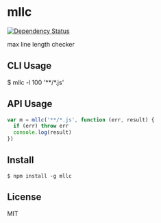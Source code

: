 # mllc

[![Dependency Status](https://gemnasium.com/tellnes/mllc.png)](https://gemnasium.com/tellnes/mllc)

max line length checker

## CLI Usage

  $ mllc -l 100 '**/*.js'

## API Usage

```js
var m = mllc('**/*.js', function (err, result) {
  if (err) throw err
  console.log(result)
})
```

## Install

    $ npm install -g mllc

## License

MIT
